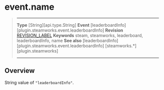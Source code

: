 # event.name

> --------------------- ------------------------------------------------------------------------------------------
> __Type__              [String][api.type.String]
> __Event__             [leaderboardInfo][plugin.steamworks.event.leaderboardInfo]
> __Revision__          [REVISION_LABEL](REVISION_URL)
> __Keywords__          steam, steamworks, leaderboard, leaderboardInfo, name
> __See also__          [leaderboardInfo][plugin.steamworks.event.leaderboardInfo]
>                       [steamworks.*][plugin.steamworks]
> --------------------- ------------------------------------------------------------------------------------------

## Overview

String value of `"leaderboardInfo"`.